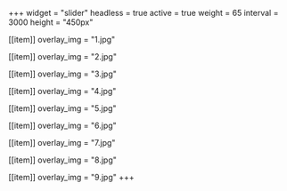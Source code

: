 +++
widget = "slider"
headless = true
active = true
weight = 65
interval = 3000
height = "450px"

[[item]]
  overlay_img = "1.jpg"

[[item]]
  overlay_img = "2.jpg"

[[item]]
  overlay_img = "3.jpg"

[[item]]
  overlay_img = "4.jpg"

[[item]]
  overlay_img = "5.jpg"

[[item]]
  overlay_img = "6.jpg"

[[item]]
  overlay_img = "7.jpg"

[[item]]
  overlay_img = "8.jpg"

[[item]]
  overlay_img = "9.jpg"
+++
